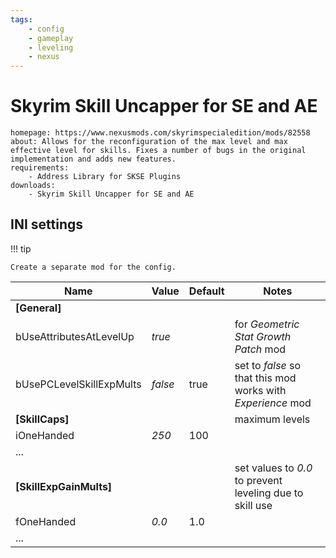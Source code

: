 ```yaml
---
tags:
    - config
    - gameplay
    - leveling
    - nexus
---
```


# Skyrim Skill Uncapper for SE and AE

```project_info
homepage: https://www.nexusmods.com/skyrimspecialedition/mods/82558
about: Allows for the reconfiguration of the max level and max effective level for skills. Fixes a number of bugs in the original implementation and adds new features.
requirements:
    - Address Library for SKSE Plugins
downloads:
    - Skyrim Skill Uncapper for SE and AE
```

## INI settings

!!! tip

    Create a separate mod for the config.

| Name | Value | Default | Notes |
|---|---|---|---|
| **[General]** ||| |
| bUseAttributesAtLevelUp | *true* || for *Geometric Stat Growth Patch* mod |
| bUsePCLevelSkillExpMults | *false* | true | set to *false* so that this mod works with *Experience* mod |
| **[SkillCaps]** ||| maximum levels |
| iOneHanded | *250* | 100 | |
| ... ||||
| **[SkillExpGainMults]** ||| set values to *0.0* to prevent leveling due to skill use |
| fOneHanded | *0.0* | 1.0 | |
| ... ||||
